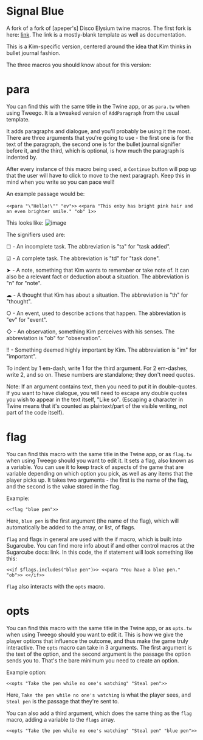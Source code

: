 # Signal Blue
A fork of a fork of [apeper's] Disco Elysium twine macros. The first fork is here: [link](https://github.com/pieartsy/DiscoElysiumTwineMacros-Fork/tree/sample). The link is a mostly-blank template as well as documentation.

This is a Kim-specific version, centered around the idea that Kim thinks in bullet journal fashion.

The three macros you should know about for this version:

# para
You can find this with the same title in the Twine app, or as `para.tw` when using Tweego. It is a tweaked version of `AddParagraph` from the usual template.

It adds paragraphs and dialogue, and you'll probably be using it the most. There are three arguments that you're going to use - the first one is for the text of the paragraph, the second one is for the bullet journal signifier before it, and the third, which is optional, is how much the paragraph is indented by.

After every instance of this macro being used, a `Continue` button will pop up that the user will have to click to move to the next paragraph. Keep this in mind when you write so you can pace well!

An example passage would be:

`<<para "\"Hello!\"" "ev">>`
`<<para "This enby has bright pink hair and an even brighter smile." "ob" 1>>`

This looks like:
![image](https://user-images.githubusercontent.com/17207322/116616347-9d5fcb00-a90a-11eb-8c51-9431d1192c39.png)

The signifiers used are:

☐ - An incomplete task. The abbreviation is "ta" for "task added".

☑ - A complete task. The abbreviation is "td" for "task done".

➤ - A note, something that Kim wants to remember or take note of. It can also be a relevant fact or deduction about a situation. The abbreviation is "n" for "note".

☁ - A thought that Kim has about a situation. The abbreviation is "th" for "thought".

○ - An event, used to describe actions that happen. The abbreviation is "ev" for "event".

◇ - An observation, something Kim perceives with his senses. The abbreviation is "ob" for "observation".

‼ - Something deemed highly important by Kim. The abbreviation is "im" for "important".

To indent by 1 em-dash, write 1 for the third argument. For 2 em-dashes, write 2, and so on. These numbers are standalone; they don't need quotes.

Note: If an argument contains text, then you need to put it in double-quotes. If you want to have dialogue, you will need to escape any double quotes you wish to appear in the text itself, \"Like so\". (Escaping a character in Twine means that it's counted as plaintext/part of the visible writing, not part of the code itself).

# flag
You can find this macro with the same title in the Twine app, or as `flag.tw` when using Tweego should you want to edit it. It sets a flag, also known as a variable. You can use it to keep track of aspects of the game that are variable depending on which option you pick, as well as any items that the player picks up. It takes two arguments - the first is the name of the flag, and the second is the value stored in the flag.

Example:

`<<flag "blue pen">>`

Here, `blue pen` is the first argument (the name of the flag), which will automatically be added to the array, or list, of flags.

`flag` and flags in general are used with the if macro, which is built into Sugarcube. You can find more info about if and other control macros at the Sugarcube docs: link. In this code, the if statement will look something like this:

`<<if $flags.includes("blue pen")>>
    <<para "You have a blue pen." "ob">>
<</if>>`

`flag` also interacts with the `opts` macro.

# opts
You can find this macro with the same title in the Twine app, or as `opts.tw` when using Tweego should you want to edit it. This is how we give the player options that influence the outcome, and thus make the game truly interactive. The `opts` macro can take in 3 arguments. The first argument is the text of the option, and the second argument is the passage the option sends you to. That's the bare minimum you need to create an option.

Example option:

`<<opts "Take the pen while no one's watching" "Steal pen">>`

Here, `Take the pen while no one's watching` is what the player sees, and `Steal pen` is the passage that they're sent to.

You can also add a third argument, which does the same thing as the `flag` macro, adding a variable to the `flags` array.

`<<opts "Take the pen while no one's watching" "Steal pen" "blue pen">>`
